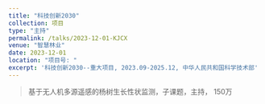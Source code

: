 ```yaml
---
title: "科技创新2030"
collection: 项目
type: "主持"
permalink: /talks/2023-12-01-KJCX
venue: "智慧林业"
date: 2023-12-01
location: "项目号: "
excerpt: '科技创新2030--重大项目, 2023.09-2025.12, 中华人民共和国科学技术部'
---
```

>基于无人机多源遥感的杨树生长性状监测，子课题，主持， 150万
